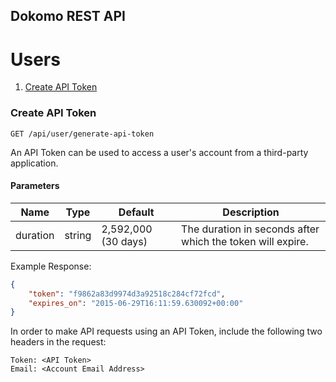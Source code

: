 ## Dokomo REST API

# Users

1. [Create API Token](#create-token)


### <a name="create-token"></a> Create API Token

```
GET /api/user/generate-api-token
```
An API Token can be used to access a user's account from a third-party application.

#### Parameters
| Name | Type | Default | Description |
| ---- | ---- | ------- | ----------- |
| duration | string | 2,592,000 (30 days) | The duration in seconds after which the token will expire. |

Example Response:
```json
{
    "token": "f9862a83d9974d3a92518c284cf72fcd",
    "expires_on": "2015-06-29T16:11:59.630092+00:00"
}
```

In order to make API requests using an API Token, include the following two headers in the request:

```
Token: <API Token>
Email: <Account Email Address>
```